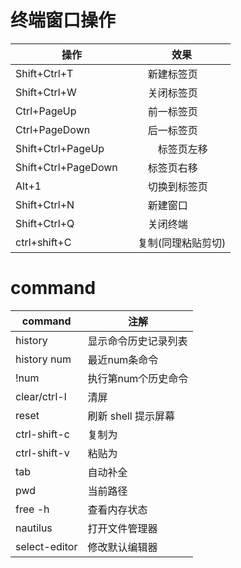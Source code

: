 # 终端窗口操作

| 操作 | 效果 |
| --- |	---	|
| Shift+Ctrl+T　|　新建标签页 |
|Shift+Ctrl+W　|　关闭标签页 |
|Ctrl+PageUp　|　前一标签页 |
|Ctrl+PageDown　|　后一标签页 |
|Shift+Ctrl+PageUp|　　标签页左移 |
|Shift+Ctrl+PageDown　|　标签页右移 |
|Alt+1　|　切换到标签页 |
|Shift+Ctrl+N　|　新建窗口 |
|Shift+Ctrl+Q　|　关闭终端 |
| ctrl+shift+C | 复制(同理粘贴剪切)|


# command

| command | 注解 |
| --- | --- |
| history	|	显示命令历史记录列表|
| history num	|	最近num条命令|
| !num		|	执行第num个历史命令|
| clear/ctrl-l	|	清屏|
| reset		|	刷新 shell 提示屏幕|
| ctrl-shift-c	|	复制为|
| ctrl-shift-v	|	粘贴为|
| tab	|		自动补全|
| pwd	|		当前路径|
| free -h|			查看内存状态|
| nautilus|	打开文件管理器|
| select-editor|	修改默认编辑器|



